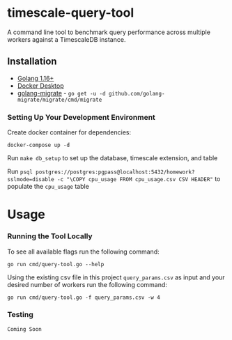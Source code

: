 # timescale-query-tool

A command line tool to benchmark query performance across multiple workers against a TimescaleDB instance.

## Installation

- [Golang 1.16+](https://golang.org/doc/install)
- [Docker Desktop](https://www.docker.com/products/docker-desktop)
- [golang-migrate](https://github.com/golang-migrate/migrate) - `go get -u -d github.com/golang-migrate/migrate/cmd/migrate`

### Setting Up Your Development Environment

Create docker container for dependencies:

```
docker-compose up -d
```

Run `make db_setup` to set up the database, timescale extension, and table

Run `psql postgres://postgres:pgpass@localhost:5432/homework?sslmode=disable -c "\COPY cpu_usage FROM cpu_usage.csv CSV HEADER"` to populate the `cpu_usage` table

# Usage

### Running the Tool Locally

To see all available flags run the following command:

```
go run cmd/query-tool.go --help
```

Using the existing csv file in this project `query_params.csv` as input and your desired number of workers run the following command:

```
go run cmd/query-tool.go -f query_params.csv -w 4
```

### Testing

`Coming Soon`
